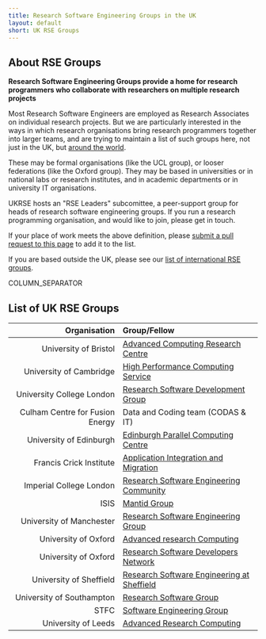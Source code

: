```yaml
---
title: Research Software Engineering Groups in the UK
layout: default
short: UK RSE Groups
---
```


## About RSE Groups

**Research Software Engineering Groups provide a home for research programmers who collaborate with researchers on multiple research projects**

Most Research Software Engineers are employed as Research Associates on individual research projects. But we are particularly interested in the ways in which research organisations bring research programmers together into larger teams, and are trying to maintain a list of such groups here, not just in the UK, but [around the world](/international.html).

These may be formal organisations (like the UCL group), or looser federations (like the Oxford group). They may be based in universities or in national labs or research institutes, and in academic departments or in university IT organisations.

UKRSE hosts an "RSE Leaders" subcomittee, a peer-support group for heads of research software engineering groups. If you run a research programming organisation, and would like to join, please get in touch.

If your place of work meets the above definition, please [submit a pull request to this page](https://github.com/UKRSE/UKRSE.github.io/blob/master/groups.md) to add it to the list.

If you are based outside the UK, please see our [list of international RSE groups](/international.html).

COLUMN_SEPARATOR

## List of UK RSE Groups

Organisation | Group/Fellow
------------:|:-----------
University of Bristol | [Advanced Computing Research Centre](https://www.acrc.bris.ac.uk)
University of Cambridge | [High Performance Computing Service](http://www.hpc.cam.ac.uk)
University College London | [Research Software Development Group](http://www.ucl.ac.uk/research-it-services/about/research-software-development)
Culham Centre for Fusion Energy | Data and Coding team (CODAS & IT)
University of Edinburgh | [Edinburgh Parallel Computing Centre](https://www.epcc.ed.ac.uk)
Francis Crick Institute | [Application Integration and Migration](https://www.crick.ac.uk)
Imperial College London | [Research Software Engineering Community](http://www.imperial.ac.uk/computational-methods/rse)
ISIS | [Mantid Group](http://www.mantidproject.org/Main_Page)
University of Manchester | [Research Software Engineering Group](http://www.itservices.manchester.ac.uk/research/services/software/)
University of Oxford | [Advanced research Computing](http://www.arc.ox.ac.uk/)
University of Oxford | [Research Software Developers Network](http://rsdn.oerc.ox.ac.uk/)
University of Sheffield | [Research Software Engineering at Sheffield](http://rse-sheffield.github.io/)
University of Southampton | [Research Software Group](http://rsg.soton.ac.uk/)
STFC | [Software Engineering Group](http://www.stfc.ac.uk/about-us/where-we-work/rutherford-appleton-laboratory/software-engineering-group/)
University of Leeds | [Advanced Research Computing](http://arc.leeds.ac.uk/)
